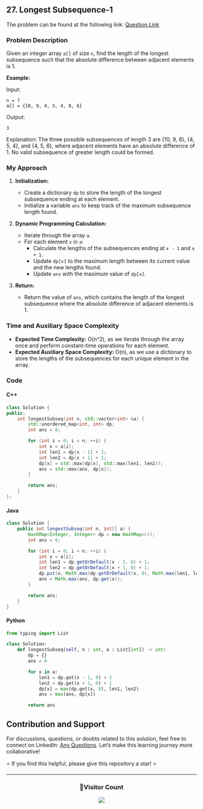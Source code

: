 ## 27. Longest Subsequence-1

The problem can be found at the following link: [Question Link](https://www.geeksforgeeks.org/problems/longest-subsequence-such-that-difference-between-adjacents-is-one4724/1)

### Problem Description

Given an integer array `a[]` of size `n`, find the length of the longest subsequence such that the absolute difference between adjacent elements is 1.

**Example:**

Input:

```
n = 7
a[] = {10, 9, 4, 5, 4, 8, 6}
```

Output:

```
3
```

Explanation:
The three possible subsequences of length 3 are {10, 9, 8}, {4, 5, 4}, and {4, 5, 6}, where adjacent elements have an absolute difference of 1. No valid subsequence of greater length could be formed.

### My Approach

1. **Initialization:**

   - Create a dictionary `dp` to store the length of the longest subsequence ending at each element.
   - Initialize a variable `ans` to keep track of the maximum subsequence length found.

2. **Dynamic Programming Calculation:**

   - Iterate through the array `a`.
   - For each element `x` in `a`:
     - Calculate the lengths of the subsequences ending at `x - 1` and `x + 1`.
     - Update `dp[x]` to the maximum length between its current value and the new lengths found.
     - Update `ans` with the maximum value of `dp[x]`.

3. **Return:**
   - Return the value of `ans`, which contains the length of the longest subsequence where the absolute difference of adjacent elements is 1.

### Time and Auxiliary Space Complexity

- **Expected Time Complexity:** O(n^2), as we iterate through the array once and perform constant-time operations for each element.
- **Expected Auxiliary Space Complexity:** O(n), as we use a dictionary to store the lengths of the subsequences for each unique element in the array.

### Code

#### C++

```cpp
class Solution {
public:
    int longestSubseq(int n, std::vector<int> &a) {
        std::unordered_map<int, int> dp;
        int ans = 0;

        for (int i = 0; i < n; ++i) {
            int x = a[i];
            int len1 = dp[x - 1] + 1;
            int len2 = dp[x + 1] + 1;
            dp[x] = std::max(dp[x], std::max(len1, len2));
            ans = std::max(ans, dp[x]);
        }

        return ans;
    }
};
```

#### Java

```java
class Solution {
    public int longestSubseq(int n, int[] a) {
        HashMap<Integer, Integer> dp = new HashMap<>();
        int ans = 0;

        for (int i = 0; i < n; ++i) {
            int x = a[i];
            int len1 = dp.getOrDefault(x - 1, 0) + 1;
            int len2 = dp.getOrDefault(x + 1, 0) + 1;
            dp.put(x, Math.max(dp.getOrDefault(x, 0), Math.max(len1, len2)));
            ans = Math.max(ans, dp.get(x));
        }

        return ans;
    }
}
```

#### Python

```python
from typing import List

class Solution:
    def longestSubseq(self, n : int, a : List[int]) -> int:
        dp = {}
        ans = 0

        for x in a:
            len1 = dp.get(x - 1, 0) + 1
            len2 = dp.get(x + 1, 0) + 1
            dp[x] = max(dp.get(x, 0), len1, len2)
            ans = max(ans, dp[x])

        return ans
```

## Contribution and Support

For discussions, questions, or doubts related to this solution, feel free to connect on LinkedIn: [Any Questions](https://www.linkedin.com/in/patel-hetkumar-sandipbhai-8b110525a/). Let’s make this learning journey more collaborative!

⭐ If you find this helpful, please give this repository a star! ⭐

---

<div align="center">
  <h3><b>📍Visitor Count</b></h3>
</div>

<p align="center">
  <img src="https://visitor-badge.laobi.icu/badge?page_id=Hunterdii.GeeksforGeeks-POTD" />
</p>
